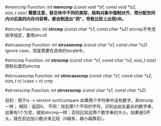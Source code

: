 
#memcmp
Function: _int_ **memcmp** _(const void *a1, const void *a2, size_t size)_
**需要注意，联合体中不同的类型、结构对象中强制对齐、预分配空间内\\0后面的内存内容等，都会制造出“洞”，导致比较上出现UB。**

#strcmp
Function: _int_ **strcmp** _(const char *s1, const char *s2)_
strcmp不考虑排序规定，要用strcoll

#strcasecmp
Function: _int_ **strcasecmp** _(const char *s1, const char *s2)_
ignore case，但是需要在具体的locale中。

#strncmp
Function: _int_ **strncmp** _(const char *s1, const char *s2, size_t size)_
限制长度的strcmp

#strncasecmp
Function: _int_ **strncasecmp** _(const char *s1, const char *s2, size_t n)_
(case + n) cmp

#strverscmp
Function: _int_ **strverscmp** _(const char *s1, const char *s2)_

目的：用于ls -v    version sort/compare
如果两个字符串中没有数字，和strcmp一样；
相同：返回0。
不同：找到第1个不同的字符，识别出此处最长的数字串，如果有1个为空，就和strcmp一样；否则比较这两个数字串的大小，如果是0开头，就在前边加小数点来比较（0越多，越小越靠前）。